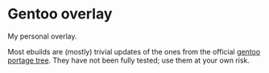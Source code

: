 # Gentoo overlay

My personal overlay.

Most ebuilds are (mostly) trivial updates of the ones from the official [gentoo
portage tree](https://gitweb.gentoo.org/repo/gentoo.git/). They have not been
fully tested; use them at your own risk.

